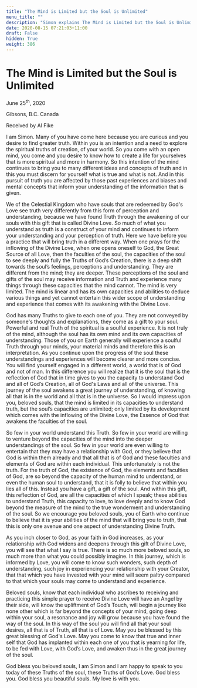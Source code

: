 ```yaml
---
title: "The Mind is Limited but the Soul is Unlimited"
menu_title: ""
description: "Simon explains The Mind is Limited but the Soul is Unlimited"
date: 2020-08-15 07:21:03+11:00
draft: False
hidden: True
weight: 386
---
```

# The Mind is Limited but the Soul is Unlimited

June 25<sup>th</sup>, 2020

Gibsons, B.C. Canada

Received by Al Fike



I am Simon. Many of you have come here because you are curious and you desire to find greater truth. Within you is an intention and a need to explore the spiritual truths of creation, of your world. So you come with an open mind, you come and you desire to know how to create a life for yourselves that is more spiritual and more in harmony. So this intention of the mind continues to bring you to many different ideas and concepts of truth and in this you must discern for yourself what is true and what is not. And in this pursuit of truth you are affected by those past experiences and biases and mental concepts that inform your understanding of the information that is given. 

We of the Celestial Kingdom who have souls that are redeemed by God's Love see truth very differently from this form of perception and understanding, because we have found Truth through the awakening of our souls with this gift that is called Divine Love. So much of what you understand as truth is a construct of your mind and continues to inform your understanding and your perception of truth. Here we have before you a practice that will bring truth in a different way. When one prays for the inflowing of the Divine Love, when one opens oneself to God, the Great Source of all Love, then the faculties of the soul, the capacities of the soul to see deeply and fully the Truths of God’s Creation, there is a deep shift towards the soul’s feelings, perceptions and understanding. They are different from the mind; they are deeper. These perceptions of the soul and gifts of the soul may receive information and Truth and experience many things through these capacities that the mind cannot. The mind is very limited. The mind is linear and has its own capacities and abilities to deduce various things and yet cannot entertain this wider scope of understanding and experience that comes with its awakening with the Divine Love. 

God has many Truths to give to each one of you. They are not conveyed by someone's thoughts and explanations, they come as a gift to your soul. Powerful and real Truth of the spiritual is a soulful experience. It is not truly of the mind, although the soul has its own mind and its own capacities of understanding. Those of you on Earth generally will experience a soulful Truth through your minds, your material minds and therefore this is an interpretation. As you continue upon the progress of the soul these understandings and experiences will become clearer and more concise. You will find yourself engaged in a different world, a world that is of God and not of man. In this difference you will realize that it is the soul that is the reflection of God that in time gives to you the capacity to understand God and all of God’s Creation, all of God's Laws and all of the universe. This journey of the soul awakens a great journey of understanding, of knowing all that is in the world and all that is in the universe. So I would impress upon you, beloved souls, that the mind is limited in its capacities to understand truth, but the soul’s capacities are unlimited; only limited by its development which comes with the inflowing of the Divine Love, the Essence of God that awakens the faculties of the soul. 

So few in your world understand this Truth. So few in your world are willing to venture beyond the capacities of the mind into the deeper understandings of the soul. So few in your world are even willing to entertain that they may have a relationship with God, or they believe that God is within them already and that all that is of God and these faculties and elements of God are within each individual. This unfortunately is not the truth. For the truth of God, the existence of God, the elements and faculties of God, are so beyond the capacity of the human mind to understand, or even the human soul to understand, that it is folly to believe that within you lies all of this. Instead you have a gift, a gift of the soul. And within this gift, this reflection of God, are all the capacities of which I speak; these abilities to understand Truth, this capacity to love, to love deeply and to know God beyond the measure of the mind to the true wonderment and understanding of the soul. So we encourage you beloved souls, you of Earth who continue to believe that it is your abilities of the mind that will bring you to truth, that this is only one avenue and one aspect of understanding Divine Truth. 

As you inch closer to God, as your faith in God increases, as your relationship with God widens and deepens through this gift of Divine Love, you will see that what I say is true. There is so much more beloved souls, so much more than what you could possibly imagine. In this journey, which is informed by Love, you will come to know such wonders, such depth of understanding, such joy in experiencing your relationship with your Creator, that that which you have invested with your mind will seem paltry compared to that which your souls may come to understand and experience. 

Beloved souls, know that each individual who ascribes to receiving and practicing this simple prayer to receive Divine Love will have an Angel by their side, will know the upliftment of God’s Touch, will begin a journey like none other which is far beyond the concepts of your mind, going deep within your soul, a resonance and joy will grow because you have found the way of the soul. In this way of the soul you will find all that your soul desires, all that is of Truth, all that is of Love. May you be blessed by this great blessing of God's Love. May you come to know that true and inner self that God has implanted within each one of you that is yearning for life, to be fed with Love, with God’s Love, and awaken thus in the great journey of the soul. 

God bless you beloved souls, I am Simon and I am happy to speak to you today of these Truths of the soul, these Truths of God’s Love. God bless you. God bless you beautiful souls. My love is with you.